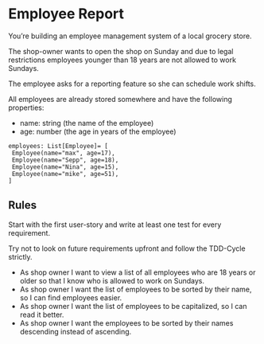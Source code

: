# Employee Report

You’re building an employee management system of a local grocery store. 

The shop-owner wants to open the shop on Sunday and due to legal restrictions 
employees younger than 18 years are not allowed to work Sundays.

The employee asks for a reporting feature so she can schedule work shifts.

All employees are already stored somewhere and have the following properties:

 - name: string (the name of the employee)
 - age: number (the age in years of the employee)

```
employees: List[Employee]= [
 Employee(name="max", age=17),
 Employee(name="Sepp", age=18),
 Employee(name="Nina", age=15),
 Employee(name="mike", age=51),     
]
```

## Rules

Start with the first user-story and write at least one test for every requirement.

Try not to look on future requirements upfront and follow the TDD-Cycle strictly.

 - As shop owner I want to view a list of all employees who are 18 years or older so that I know who is allowed to work on Sundays.
 - As shop owner I want the list of employees to be sorted by their name, so I can find employees easier.
 - As shop owner I want the list of employees to be capitalized, so I can read it better.
 - As shop owner I want the employees to be sorted by their names descending instead of ascending.
